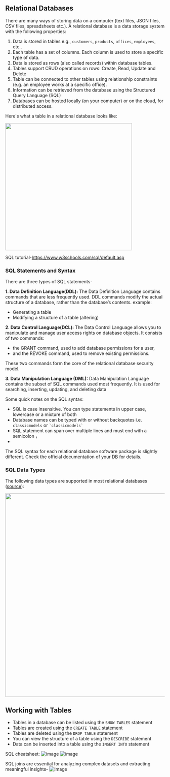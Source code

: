 ## Relational Databases

There are many ways of storing data on a computer (text files, JSON files, CSV files, spreadsheets etc.). A relational database is a data storage system with the following properties:

1. Data is stored in tables e.g., `customers`, `products`, `offices`, `employees`, etc..
2. Each table has a set of columns. Each column is used to store a specific type of data.
3. Data is stored as rows (also called records) within database tables.
4. Tables support CRUD operations on rows: Create, Read, Update and Delete
4. Table can be connected to other tables using relationship constraints (e.g. an employee works at a specific office).
5. Information can be retrieved from the database using the Structured Query Language (SQL)
6. Databases can be hosted locally (on your computer) or on the cloud, for distributed access.

Here's what a table in a relational database looks like:

<img src="https://i.imgur.com/dUDclY0.png" width="400">

SQL tutorial-https://www.w3schools.com/sql/default.asp


### SQL Statements and Syntax

There are three types of SQL statements-

**1. Data Definition Language(DDL):**
The Data Definition Language contains commands that are less frequently used. DDL commands modify the actual structure of a database, rather than the database’s contents. example:
- Generating a table
- Modifying a structure of a table (altering)

**2. Data Control Language(DCL):**
The Data Control Language allows you to manipulate and manage user access rights on database objects. It consists of two commands: 
- the GRANT command, used to add database permissions for a user,
- and the REVOKE command, used to remove existing permissions. 

These two commands form the core of the relational database security model.

**3. Data Manipulation Language (DML):**
Data Manipulation Language contains the subset of SQL commands used most frequently. It is used for searching, inserting, updating, and deleting data 


Some quick notes on the SQL syntax:

- SQL is case insensitive. You can type statements in upper case, lowercase or a mixture of both
- Database names can be typed with or without backquotes i.e. `classicmodels` or `` `classicmodels` ``
- SQL statement can span over multiple lines and must end with a semicolon `;`
- 

The SQL syntax for each relational database software package is slightly different. Check the official documentation of your DB for details.

### SQL Data Types

The following data types are supported in most relational databases ([source](https://www.journaldev.com)):

<img src="https://i.imgur.com/DkPrZq0.png" width="640">

## Working with Tables

* Tables in a database can be listed using the `SHOW TABLES` statement
* Tables are created using the `CREATE TABLE` statement
* Tables are deleted using the `DROP TABLE` statement
* You can view the structure of a table using the `DESCRIBE` statement
* Data can be inserted into a table using the `INSERT INTO` statement

SQL cheatsheet:
![image](https://learnsql.com/blog/sql-basics-cheat-sheet/sql-basics-cheat-sheet-a4-page-1.webp)
![image](https://learnsql.com/blog/sql-basics-cheat-sheet/sql-basics-cheat-sheet-a4-page-2.webp)


SQL joins are essential for analyzing complex datasets and extracting meaningful insights-
![image](https://github.com/user-attachments/assets/f5cc0b62-fc01-4ca9-b6d3-64cb587bf93f)






